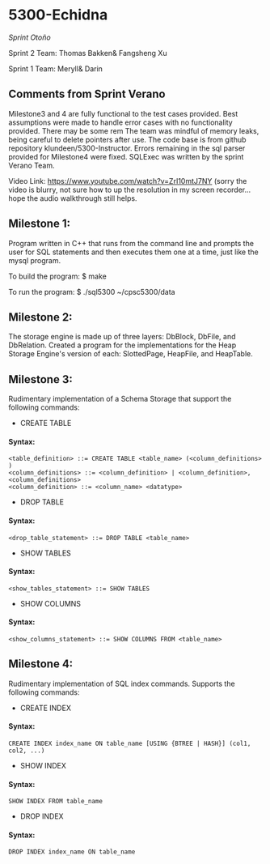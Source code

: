 # 5300-Echidna

_Sprint Otoño_

Sprint 2 Team:
Thomas Bakken& Fangsheng Xu

Sprint 1 Team:
Meryll& Darin

## Comments from Sprint Verano

Milestone3 and 4 are fully functional to the test cases provided. Best assumptions were made to handle error cases with no functionality provided. There may be some rem The team was mindful of memory leaks, being careful to delete pointers after use. The code base is from github repository klundeen/5300-Instructor. Errors remaining in the sql parser provided for Milestone4 were fixed. SQLExec was written by the sprint Verano Team. 

Video Link: https://www.youtube.com/watch?v=ZrI10mtJ7NY (sorry the video is blurry, not sure how to up the resolution in my screen recorder... hope the audio walkthrough still helps. 

## Milestone 1:

Program written in C++ that runs from the command line and prompts the user for SQL statements and then executes them one at a time, just like the mysql program.

To build the program:
$ make

To run the program:
$ ./sql5300 ~/cpsc5300/data

## Milestone 2:

The storage engine is made up of three layers: DbBlock, DbFile, and DbRelation.
Created a program for the implementations for the Heap Storage Engine's version of each: SlottedPage, HeapFile, and HeapTable.


## Milestone 3:

Rudimentary implementation of a Schema Storage that support the following commands:
* CREATE TABLE
#### Syntax:
```
<table_definition> ::= CREATE TABLE <table_name> (<column_definitions> )
<column_definitions> ::= <column_definition> | <column_definition>, <column_definitions>
<column_definition> ::= <column_name> <datatype>
```
* DROP TABLE
#### Syntax:
```
<drop_table_statement> ::= DROP TABLE <table_name>
```
* SHOW TABLES
#### Syntax:
```
<show_tables_statement> ::= SHOW TABLES
```
* SHOW COLUMNS
#### Syntax:
```
<show_columns_statement> ::= SHOW COLUMNS FROM <table_name>
```


## Milestone 4:

Rudimentary implementation of SQL index commands. Supports the following commands:
* CREATE INDEX
#### Syntax:
```
CREATE INDEX index_name ON table_name [USING {BTREE | HASH}] (col1, col2, ...)
```
* SHOW INDEX
#### Syntax:
```
SHOW INDEX FROM table_name
```
* DROP INDEX
#### Syntax:
```
DROP INDEX index_name ON table_name
```
